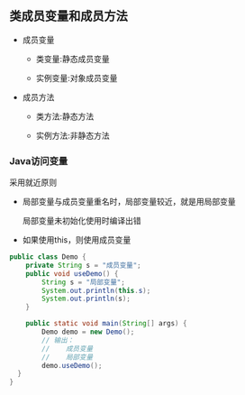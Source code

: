 ## 类成员变量和成员方法

* 成员变量
  
    * 类变量:静态成员变量
  
    * 实例变量:对象成员变量

* 成员方法

    * 类方法:静态方法

    * 实例方法:非静态方法
  
### Java访问变量

采用就近原则

* 局部变量与成员变量重名时，局部变量较近，就是用局部变量

  局部变量未初始化使用时编译出错

* 如果使用this，则使用成员变量

```java
public class Demo {
    private String s = "成员变量";
    public void useDemo() {
        String s = "局部变量";
        System.out.println(this.s);
        System.out.println(s);
    }

    public static void main(String[] args) {
        Demo demo = new Demo();
        // 输出：
        //    成员变量
        //    局部变量
        demo.useDemo();
  }
}
```